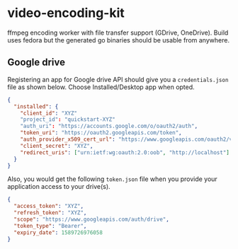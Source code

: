 # video-encoding-kit
ffmpeg encoding worker with file transfer support (GDrive, OneDrive). Build uses fedora but the generated go binaries should be usable from anywhere.

## Google drive

Registering an app for Google drive API should give you a `credentials.json` file as shown below. Choose Installed/Desktop app when opted.

```json
{
  "installed": {
    "client_id": "XYZ"
    "project_id": "quickstart-XYZ"
    "auth_uri": "https://accounts.google.com/o/oauth2/auth",
    "token_uri": "https://oauth2.googleapis.com/token",
    "auth_provider_x509_cert_url": "https://www.googleapis.com/oauth2/v1/certs",
    "client_secret": "XYZ",
    "redirect_uris": ["urn:ietf:wg:oauth:2.0:oob", "http://localhost"]
  }
}
```

Also, you would get the following `token.json` file when you provide your application access to your drive(s).

```json
{
  "access_token": "XYZ",
  "refresh_token": "XYZ",
  "scope": "https://www.googleapis.com/auth/drive",
  "token_type": "Bearer",
  "expiry_date": 1589726976058
}
```
